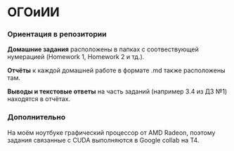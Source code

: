 # ОГОиИИ
### Ориентация в репозитории
**Домашние задания** расположены в папках с соотвествующей нумерацией (Homework 1, Homework 2 и тд.).

**Отчёты** к каждой домашней работе в формате .md также расположены там.

**Выводы и текстовые ответы** на часть заданий (например 3.4 из ДЗ №1) находятся в отчётах.
### Дополнительно
На моём ноутбуке графический процессор от AMD Radeon, поэтому задания связанные с CUDA выполняются в Google collab на T4.
